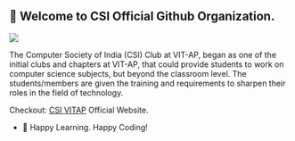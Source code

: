 ## 👋 Welcome to CSI Official Github Organization.

![](https://res.cloudinary.com/csivitap/image/upload/v1627739024/banner2_36b7f04739.png)

The Computer Society of India (CSI) Club at VIT-AP, began as one of the initial clubs and chapters at VIT-AP, that could provide students to work on computer science subjects, but beyond the classroom level. The students/members are given the training and requirements to sharpen their roles in the field of technology.

Checkout: [CSI VITAP](https://csivitap.co.in/) Official Website.

- 🔭 Happy Learning. Happy Coding! 


